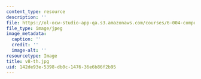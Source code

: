 ```yaml
---
content_type: resource
description: ''
file: https://ol-ocw-studio-app-qa.s3.amazonaws.com/courses/6-004-computation-structures-spring-2017/142de93e5398db0c147636e6b86f2b95_v8-th.jpg
file_type: image/jpeg
image_metadata:
  caption: ''
  credit: ''
  image-alt: ''
resourcetype: Image
title: v8-th.jpg
uid: 142de93e-5398-db0c-1476-36e6b86f2b95
---
```


